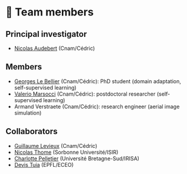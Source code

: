 # 👥 Team members

## Principal investigator

* [Nicolas Audebert](https://nicolas.audebert.at) (Cnam/Cédric)

## Members

* [Georges Le Bellier](https://fr.linkedin.com/in/georges-le-bellier) (Cnam/Cédric): PhD student (domain adaptation, self-supervised learning)
* [Valerio Marsocci](https://sites.google.com/uniroma1.it/valeriomarsocci) (Cnam/Cédric): postdoctoral researcher (self-supervised learning)
* Armand Verstraete (Cnam/Cédric): research engineer (aerial image simulation)

## Collaborators

* [Guillaume Levieux](https://guillaumelevieux.xyz/) (Cnam/Cédric)
* [Nicolas Thome](http://cedric.cnam.fr/~thomen/) (Sorbonne Université/ISIR)
* [Charlotte Pelletier](https://sites.google.com/site/charpelletier/) (Université Bretagne-Sud/IRISA)
* [Devis Tuia](https://sites.google.com/site/devistuia/) (EPFL/ECEO)
